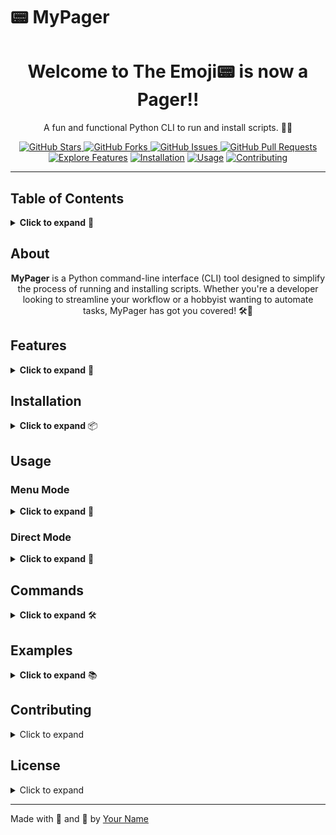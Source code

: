 # 📟 MyPager

<div align="center">
  <h1>Welcome to The Emoji📟 is now a Pager!!</h1>
  <p>A fun and functional Python CLI to run and install scripts. 🚀✨</p>
  <a href="https://github.com/SullyGreene/MyPager">
    <img src="https://img.shields.io/github/stars/SullyGreene/MyPager?style=social" alt="GitHub Stars">
  </a>
  <a href="https://github.com/SullyGreene/MyPager/fork">
    <img src="https://img.shields.io/github/forks/SullyGreene/MyPager?style=social" alt="GitHub Forks">
  </a>
  <a href="https://github.com/SullyGreene/MyPager/issues">
    <img src="https://img.shields.io/github/issues/SullyGreene/MyPager" alt="GitHub Issues">
  </a>
  <a href="https://github.com/SullyGreene/MyPager/pulls">
    <img src="https://img.shields.io/github/issues-pr/SullyGreene/MyPager" alt="GitHub Pull Requests">
  </a>
</div>

<div align="center">
  <a href="#features"><img src="https://img.shields.io/badge/Explore%20Features-%F0%9F%93%88-blue" alt="Explore Features"></a>
  <a href="#installation"><img src="https://img.shields.io/badge/Installation-%F0%9F%9A%80-green" alt="Installation"></a>
  <a href="#usage"><img src="https://img.shields.io/badge/Usage-%F0%9F%92%BB-yellow" alt="Usage"></a>
  <a href="#contributing"><img src="https://img.shields.io/badge/Contributing-%E2%9C%A8-orange" alt="Contributing"></a>
</div>

---

## Table of Contents

<details>
  <summary><strong>Click to expand</strong> 📜</summary>
  <br>
  <ul>
    <li><a href="#about">About</a></li>
    <li><a href="#features">Features</a></li>
    <li><a href="#installation">Installation</a></li>
    <li><a href="#usage">Usage</a>
      <ul>
        <li><a href="#menu-mode">Menu Mode</a></li>
        <li><a href="#direct-mode">Direct Mode</a></li>
      </ul>
    </li>
    <li><a href="#commands">Commands</a></li>
    <li><a href="#examples">Examples</a></li>
    <li><a href="#contributing">Contributing</a></li>
    <li><a href="#license">License</a></li>
  </ul>
</details>

## About

<p align="center">
  <strong>MyPager</strong> is a Python command-line interface (CLI) tool designed to simplify the process of running and installing scripts. Whether you're a developer looking to streamline your workflow or a hobbyist wanting to automate tasks, MyPager has got you covered! 🛠️🚀
</p>


## Features

<details>
  <summary><strong>Click to expand</strong> 🌟</summary>
  <br>
  <ul>
    <li><strong>Easy Script Management</strong>: Run and install scripts effortlessly. 🛠️</li>
    <li><strong>Interactive CLI</strong>: User-friendly interface to manage your scripts. 💻</li>
    <li><strong>Customizable</strong>: Easily extend and customize to fit your needs. 🎨</li>
  </ul>
</details>

## Installation

<details>
  <summary><strong>Click to expand</strong> 📦</summary>
  <br>
  To install MyPager, follow these steps:
  <ol>
    <li><strong>Clone the repository:</strong></li>
  </ol>
  <pre><code class="language-bash">
  git clone https://github.com/SullyGreene/MyPager.git
  cd MyPager
  </code></pre>
  <ol start="2">
    <li><strong>Install dependencies:</strong></li>
  </ol>
  <pre><code class="language-bash">
  pip install -r requirements.txt
  python run run/sys_check.py
  </code></pre>
</details>

## Usage

### Menu Mode

<details>
  <summary><strong>Click to expand</strong> 🎉</summary>
  <br>
  Run the interactive terminal interface to manage scripts:
  <div>
    <pre><code class="language-bash">python MyPager.py</code></pre>
  </div>
</details>

### Direct Mode

<details>
  <summary><strong>Click to expand</strong> 🚀</summary>
  <br>
  Run or install a script directly using command-line arguments:
  <div>
    <pre><code class="language-bash">python MyPager.py [run|install] [script_name]</code></pre>
  </div>
</details>

## Commands

<details>
  <summary><strong>Click to expand</strong> 🛠️</summary>
  <br>
  <ul>
    <li><strong>Run a script:</strong></li>
    <div>
      <pre><code class="language-bash">python MyPager.py run script_name</code></pre>
    </div>
    <li><strong>Install a script:</strong></li>
    <div>
      <pre><code class="language-bash">python MyPager.py install script_name</code></pre>
    </div>
  </ul>
</details>

## Examples

<details>
  <summary><strong>Click to expand</strong> 📚</summary>
  <br>
  Here are some examples to get you started:
  <ul>
    <li><strong>Running a Script:</strong></li>
    <div>
      <pre><code class="language-bash">python MyPager.py run example_script</code></pre>
    </div>
    <li><strong>Installing a Script:</strong></li>
    <div>
      <pre><code class="language-bash">python MyPager.py install example_script</code></pre>
    </div>
  </ul>
</details>

## Contributing

<details>
  <summary>Click to expand</summary>
  
  Contributions are welcome! Please follow these steps to contribute:
  
  1. Fork the repository.
  2. Create a new branch: `git checkout -b feature-name`
  3. Make your changes and commit them: `git commit -m 'Add new feature'`
  4. Push to the branch: `git push origin feature-name`
  5. Open a pull request.
  
</details>

## License

<details>
  <summary>Click to expand</summary>
  
  This project is licensed under the MIT License. See the [LICENSE](LICENSE) file for details.
  
</details>

---

Made with 💖 and 🚀 by [Your Name](https://github.com/)


